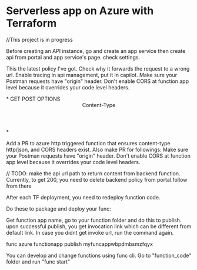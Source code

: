 # Serverless app on Azure with Terraform

//This project is in progress

Before creating an API instance, go and create an app service then create api from portal and app service's page. check settings.

This the latest policy I've got. Check why it forwards the request to a wrong url. Enable tracing in api management, put it in capilot. Make sure your Postman requests have "origin" header. Don't enable CORS at function app level because it overrides your code level headers. 

<policies>
    <inbound>
        <base />
        <cors>
            <allowed-origins>
                <origin>*</origin>
            </allowed-origins>
            <allowed-methods>
                <method>GET</method>
                <method>POST</method>
                <method>OPTIONS</method>
            </allowed-methods>
            <allowed-headers>
                <header>Content-Type</header>
            </allowed-headers>
        </cors>
        <set-header name="Origin" exists-action="override">
            <value>*</value>
        </set-header>
        <!-- Set the backend service URL -->
        <set-backend-service base-url="https://myfuncappwbpdmbsmzfqyx.azurewebsites.net/api/funcfromcli" />
    </inbound>
    <backend>
        <forward-request />
    </backend>
    <outbound>
        <base />
    </outbound>
    <on-error>
        <base />
    </on-error>
</policies>





Add a PR to azure http triggered function that ensures content-type http/json, and CORS headers exist. Also make PR for followings: Make sure your Postman requests have "origin" header. Don't enable CORS at function app level because it overrides your code level headers. 

// TODO: make the api url path to return content from backend function. Currently, to get 200, you need to delete backend policy from portal.follow from there


After each TF deployment, you need to redeploy function code.

Do these to package and deploy your func:

Get function app name, go to your function folder and do this to publish. upon successful publish, you get invocation link which can be different from default link. In case you didnt get invoke url, run the command again.

func azure functionapp publish myfuncappwbpdmbsmzfqyx


You can develop and change functions using func cli. Go to "function_code" folder and run "func start"


